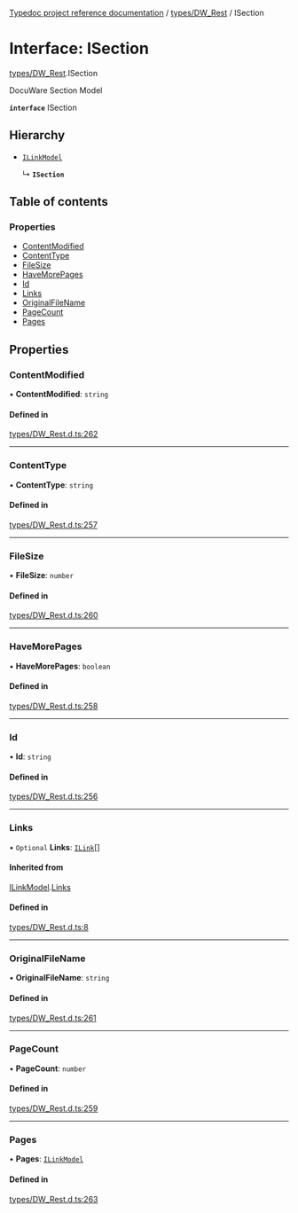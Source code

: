 [Typedoc project reference documentation](../README.md) / [types/DW_Rest](../modules/types_dw_rest.md) / ISection

# Interface: ISection

[types/DW_Rest](../modules/types_dw_rest.md).ISection

DocuWare Section Model

**`interface`** ISection

## Hierarchy

- [`ILinkModel`](types_dw_rest.ilinkmodel.md)

  ↳ **`ISection`**

## Table of contents

### Properties

- [ContentModified](types_dw_rest.isection.md#contentmodified)
- [ContentType](types_dw_rest.isection.md#contenttype)
- [FileSize](types_dw_rest.isection.md#filesize)
- [HaveMorePages](types_dw_rest.isection.md#havemorepages)
- [Id](types_dw_rest.isection.md#id)
- [Links](types_dw_rest.isection.md#links)
- [OriginalFileName](types_dw_rest.isection.md#originalfilename)
- [PageCount](types_dw_rest.isection.md#pagecount)
- [Pages](types_dw_rest.isection.md#pages)

## Properties

### ContentModified

• **ContentModified**: `string`

#### Defined in

[types/DW_Rest.d.ts:262](https://github.com/DocuWare/REST-Sample-TS/blob/beb3ada/src/types/DW_Rest.d.ts#L262)

___

### ContentType

• **ContentType**: `string`

#### Defined in

[types/DW_Rest.d.ts:257](https://github.com/DocuWare/REST-Sample-TS/blob/beb3ada/src/types/DW_Rest.d.ts#L257)

___

### FileSize

• **FileSize**: `number`

#### Defined in

[types/DW_Rest.d.ts:260](https://github.com/DocuWare/REST-Sample-TS/blob/beb3ada/src/types/DW_Rest.d.ts#L260)

___

### HaveMorePages

• **HaveMorePages**: `boolean`

#### Defined in

[types/DW_Rest.d.ts:258](https://github.com/DocuWare/REST-Sample-TS/blob/beb3ada/src/types/DW_Rest.d.ts#L258)

___

### Id

• **Id**: `string`

#### Defined in

[types/DW_Rest.d.ts:256](https://github.com/DocuWare/REST-Sample-TS/blob/beb3ada/src/types/DW_Rest.d.ts#L256)

___

### Links

• `Optional` **Links**: [`ILink`](types_dw_rest.ilink.md)[]

#### Inherited from

[ILinkModel](types_dw_rest.ilinkmodel.md).[Links](types_dw_rest.ilinkmodel.md#links)

#### Defined in

[types/DW_Rest.d.ts:8](https://github.com/DocuWare/REST-Sample-TS/blob/beb3ada/src/types/DW_Rest.d.ts#L8)

___

### OriginalFileName

• **OriginalFileName**: `string`

#### Defined in

[types/DW_Rest.d.ts:261](https://github.com/DocuWare/REST-Sample-TS/blob/beb3ada/src/types/DW_Rest.d.ts#L261)

___

### PageCount

• **PageCount**: `number`

#### Defined in

[types/DW_Rest.d.ts:259](https://github.com/DocuWare/REST-Sample-TS/blob/beb3ada/src/types/DW_Rest.d.ts#L259)

___

### Pages

• **Pages**: [`ILinkModel`](types_dw_rest.ilinkmodel.md)

#### Defined in

[types/DW_Rest.d.ts:263](https://github.com/DocuWare/REST-Sample-TS/blob/beb3ada/src/types/DW_Rest.d.ts#L263)
